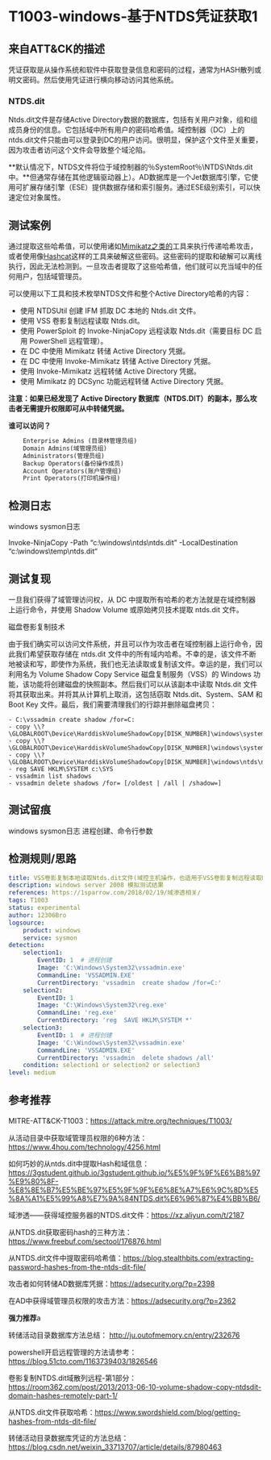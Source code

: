 # T1003-windows-基于NTDS凭证获取1

## 来自ATT&CK的描述

凭证获取是从操作系统和软件中获取登录信息和密码的过程，通常为HASH散列或明文密码。然后使用凭证进行横向移动访问其他系统。

### NTDS.dit

Ntds.dit文件是存储Active Directory数据的数据库，包括有关用户对象，组和组成员身份的信息。它包括域中所有用户的密码哈希值。域控制器（DC）上的ntds.dit文件只能由可以登录到DC的用户访问。很明显，保护这个文件至关重要，因为攻击者访问这个文件会导致整个域沦陷。

**默认情况下，NTDS文件将位于域控制器的％SystemRoot％\NTDS\Ntds.dit中。**但通常存储在其他逻辑驱动器上）。AD数据库是一个Jet数据库引擎，它使用可扩展存储引擎（ESE）提供数据存储和索引服务。通过ESE级别索引，可以快速定位对象属性。

## 测试案例

通过提取这些哈希值，可以使用诸如[Mimikatz之类的](https://github.com/gentilkiwi/mimikatz)工具来执行传递哈希攻击，或者使用像[Hashcat](https://hashcat.net/hashcat/)这样的工具来破解这些密码。这些密码的提取和破解可以离线执行，因此无法检测到。一旦攻击者提取了这些哈希值，他们就可以充当域中的任何用户，包括域管理员。

可以使用以下工具和技术枚举NTDS文件和整个Active Directory哈希的内容：

- 使用 NTDSUtil 创建 IFM 抓取 DC 本地的 Ntds.dit 文件。
- 使用 VSS 卷影复制远程读取 Ntds.dit。
- 使用 PowerSploit 的 Invoke-NinjaCopy 远程读取 Ntds.dit（需要目标 DC 启用 PowerShell 远程管理）。
- 在 DC 中使用 Mimikatz 转储 Active Directory 凭据。
- 在 DC 中使用 Invoke-Mimikatz 转储 Active Directory 凭据。
- 使用 Invoke-Mimikatz 远程转储 Active Directory 凭据。
- 使用 Mimikatz 的 DCSync 功能远程转储 Active Directory 凭据。

**注意：如果已经发现了 Active Directory 数据库（NTDS.DIT）的副本，那么攻击者无需提升权限即可从中转储凭据。**

**谁可以访问？**

```1
    Enterprise Admins (目录林管理员组)
    Domain Admins(域管理员组)
    Administrators(管理员组)
    Backup Operators(备份操作成员)
    Account Operators(账户管理组)
    Print Operators(打印机操作组)
```

## 检测日志

windows sysmon日志

 Invoke-NinjaCopy -Path “c:\windows\ntds\ntds.dit” -LocalDestination “c:\windows\temp\ntds.dit“

## 测试复现

一旦我们获得了域管理访问权，从 DC 中提取所有哈希的老方法就是在域控制器上运行命令，并使用 Shadow Volume 或原始拷贝技术提取 ntds.dit 文件。

 磁盘卷影复制技术

由于我们确实可以访问文件系统，并且可以作为攻击者在域控制器上运行命令，因此我们希望获取存储在 ntds.dit 文件中的所有域内哈希。不幸的是，该文件不断地被读和写，即使作为系统，我们也无法读取或复制该文件。幸运的是，我们可以利用名为 Volume Shadow Copy Service 磁盘复制服务（VSS）的 Windows 功能，该功能将创建磁盘的快照副本。然后我们可以从该副本中读取 Ntds.dit 文件将其获取出来。并将其从计算机上取消，这包括窃取 Ntds.dit、System、SAM 和 Boot Key 文件。最后，我们需要清理我们的行踪并删除磁盘拷贝：

```dos
- C:\vssadmin create shadow /for=C:
- copy \\?\GLOBALROOT\Device\HarddiskVolumeShadowCopy[DISK_NUMBER]\windows\system32\config\SYSTEM
- copy \\?\GLOBALROOT\Device\HarddiskVolumeShadowCopy[DISK_NUMBER]\windows\system32\config\SAM
- copy \\?\GLOBALROOT\Device\HarddiskVolumeShadowCopy[DISK_NUMBER]\windows\ntds\ntds.dit
- reg SAVE HKLM\SYSTEM c:\SYS
- vssadmin list shadows
- vssadmin delete shadows /for= [/oldest | /all | /shadow=]
```

## 测试留痕

windows sysmon日志 进程创建、命令行参数

## 检测规则/思路

```yml
title: VSS卷影复制本地读取Ntds.dit文件(域控主机操作，也适用于VSS卷影复制远程读取Ntds.dit文件)
description: windows server 2008 模拟测试结果
references: https://1sparrow.com/2018/02/19/域渗透相关/
tags: T1003
status: experimental
author: 12306Bro
logsource:
    product: windows
    service: sysmon
detection:
    selection1:
        EventID: 1  # 进程创建
        Image: 'C:\Windows\System32\vssadmin.exe'
        CommandLine: 'VSSADMIN.EXE'
        CurrentDirectory: 'vssadmin  create shadow /for=C:'
    selection2:
        EventID: 1
        Image: 'C:\Windows\System32\reg.exe'
        CommandLine: 'reg.exe'
        CurrentDirectory: 'reg  SAVE HKLM\SYSTEM *'
    selection3:
        EventID: 1  # 进程创建
        Image: 'C:\Windows\System32\vssadmin.exe'
        CommandLine: 'VSSADMIN.EXE'
        CurrentDirectory: 'vssadmin  delete shadows /all'
    condition: selection1 or selection2 or selection3
level: medium
```

## 参考推荐

MITRE-ATT&CK-T1003：<https://attack.mitre.org/techniques/T1003/>

从活动目录中获取域管理员权限的6种方法：<https://www.4hou.com/technology/4256.html>

如何巧妙的从ntds.dit中提取Hash和域信息：<https://3gstudent.github.io/3gstudent.github.io/%E5%9F%9F%E6%B8%97%E9%80%8F-%E8%8E%B7%E5%BE%97%E5%9F%9F%E6%8E%A7%E6%9C%8D%E5%8A%A1%E5%99%A8%E7%9A%84NTDS.dit%E6%96%87%E4%BB%B6/>

域渗透——获得域控服务器的NTDS.dit文件：<https://xz.aliyun.com/t/2187>

从NTDS.dit获取密码hash的三种方法：<https://www.freebuf.com/sectool/176876.html>

从NTDS.dit文件中提取密码哈希值：<https://blog.stealthbits.com/extracting-password-hashes-from-the-ntds-dit-file/>

攻击者如何转储AD数据库凭据：<https://adsecurity.org/?p=2398>

在AD中获得域管理员权限的攻击方法：<https://adsecurity.org/?p=2362>

**强力推荐**a

转储活动目录数据库方法总结： <http://ju.outofmemory.cn/entry/232676>

powershell开启远程管理的方法请参考： <https://blog.51cto.com/1163739403/1826546>

卷影复制NTDS.dit域散列远程-第1部分： <https://room362.com/post/2013/2013-06-10-volume-shadow-copy-ntdsdit-domain-hashes-remotely-part-1/>

从NTDS.dit文件获取哈希：<https://www.swordshield.com/blog/getting-hashes-from-ntds-dit-file/>

转储活动目录数据库凭证的方法总结：<https://blog.csdn.net/weixin_33713707/article/details/87980463>
